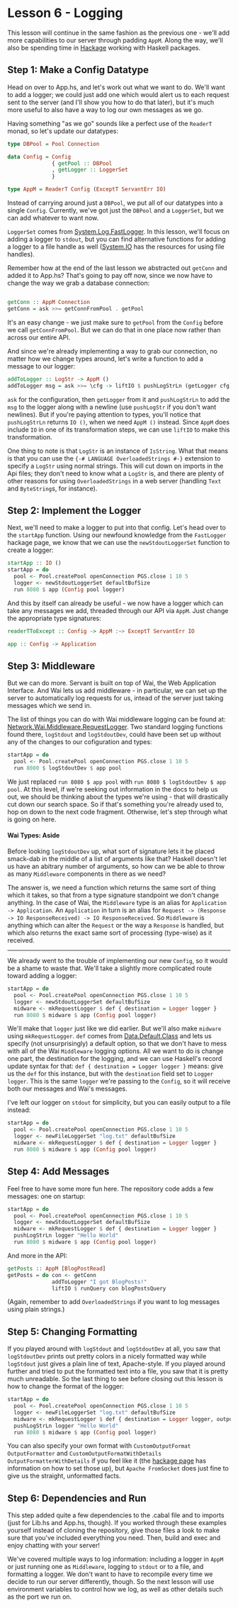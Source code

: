 # Lesson 6 - Logging

This lesson will continue in the same fashion as the previous one - we'll add more capabilities to our server through padding `AppM`.  Along the way, we'll also be spending time in [Hackage](https://hackage.haskell.org) working with Haskell packages.

## Step 1: Make a Config Datatype

Head on over to App.hs, and let's work out what we want to do.  We'll want to add a logger; we could just add one which would alert us to each request sent to the server (and I'll show you how to do that later), but it's much more useful to also have a way to log our own messages as we go.

Having something "as we go" sounds like a perfect use of the `ReaderT` monad, so let's update our datatypes:
```haskell
type DBPool = Pool Connection

data Config = Config
              { getPool :: DBPool
              , getLogger :: LoggerSet
              }

type AppM = ReaderT Config (ExceptT ServantErr IO)
```
Instead of carrying around just a `DBPool`, we put all of our datatypes into a single `Config`.  Currently, we've got just the `DBPool` and a `LoggerSet`, but we can add whatever to want now.

`LoggerSet` comes from [System.Log.FastLogger](https://hackage.haskell.org/package/fast-logger-2.4.6/docs/System-Log-FastLogger.html).  In this lesson, we'll focus on adding a logger to `stdout`, but you can find alternative functions for adding a logger to a file handle as well ([System.IO](https://hackage.haskell.org/package/base-4.9.0.0/docs/System-IO.html) has the resources for using file handles).

Remember how at the end of the last lesson we abstracted out `getConn` and added it to App.hs?  That's going to pay off now, since we now have to change the way we grab a database connection:
```haskell

getConn :: AppM Connection
getConn = ask >>= getConnFromPool . getPool
```

It's an easy change - we just make sure to `getPool` from the `Config` before we call `getConnFromPool`.  But we can do that in one place now rather than across our entire API.

And since we're already implementing a way to grab our connection, no matter how we change types around, let's write a function to add a message to our logger:
```haskell
addToLogger :: LogStr -> AppM ()
addToLogger msg = ask >>= \cfg -> liftIO $ pushLogStrLn (getLogger cfg) msg
```
`ask` for the configuration, then `getLogger` from it and `pushLogStrLn` to add the `msg` to the logger along with a newline (use `pushLogStr` if you don't want newlines).  But if you're paying attention to types, you'll notice that `pushLogStrLn` returns `IO ()`, when we need `AppM ()` instead.  Since `AppM` does include `IO` in one of its transformation steps, we can use `liftIO` to make this transformation.

One thing to note is that `LogStr` is an instance of `IsString`.  What that means is that you can use the `{-# LANGUAGE OverloadedStrings #-}` extension to specify a `LogStr` using normal strings.  This will cut down on imports in the Api files; they don't need to know what a `LogStr` is, and there are plenty of other reasons for using `OverloadedStrings` in a web server (handling `Text` and `ByteString`s, for instance).

## Step 2: Implement the Logger

Next, we'll need to make a logger to put into that config. Let's head over to the `startApp` function.  Using our newfound knowledge from the `FastLogger` hackage page, we know that we can use the `newStdoutLoggerSet` function to create a logger:
```haskell
startApp :: IO ()
startApp = do
  pool <- Pool.createPool openConnection PGS.close 1 10 5
  logger <- newStdoutLoggerSet defaultBufSize
  run 8080 $ app (Config pool logger)
```
And this by itself can already be useful - we now have a logger which can take any messages we add, threaded through our API via `AppM`.  Just change the appropriate type signatures:
```haskell
readerTToExcept :: Config -> AppM :~> ExceptT ServantErr IO

app :: Config -> Application
```

## Step 3: Middleware

But we can do more.  Servant is built on top of Wai, the Web Application Interface.  And Wai lets us add middleware - in particular, we can set up the server to automatically log requests for us, intead of the server just taking messages which we send in.

The list of things you can do with Wai middleware logging can be found at: [Network.Wai.Middleware.RequestLogger](https://hackage.haskell.org/package/wai-extra-3.0.16.1/docs/Network-Wai-Middleware-RequestLogger.html).  Two standard logging functions found there, `logStdout` and `logStdoutDev`, could have been set up without any of the changes to our cofiguration and types:
```haskell
startApp = do
  pool <- Pool.createPool openConnection PGS.close 1 10 5
  run 8080 $ logStdoutDev $ app pool
```

We just replaced `run 8080 $ app pool` with `run 8080 $ logStdoutDev $ app pool`.  At this level, if we're seeking out information in the docs to help us out, we should be thinking about the types we're using - that will drastically cut down our search space.  So if that's something you're already used to, hop on down to the next code fragment.  Otherwise, let's step through what is going on here.

#### Wai Types: Aside

Before looking `logStdoutDev` up, what sort of signature lets it be placed smack-dab in the middle of a list of arguments like that?  Haskell doesn't let us have an abitrary number of arguments, so how can we be able to throw as many `Middleware` components in there as we need?

The answer is, we need a function which returns the same sort of thing which it takes, so that from a type signature standpoint we don't change anything.  In the case of Wai, the `Middleware` type is an alias for `Application -> Application`.  An `Application` in turn is an alias for `Request -> (Response -> IO ResponseReceived) -> IO ResponseReceived`.  So `Middleware` is anything which can alter the `Request` or the way a `Response` is handled, but which also returns the exact same sort of processing (type-wise) as it received.

---

We already went to the trouble of implementing our new `Config`, so it would be a shame to waste that.  We'll take a slightly more complicated route toward adding a logger:
```haskell
startApp = do
  pool <- Pool.createPool openConnection PGS.close 1 10 5
  logger <- newStdoutLoggerSet defaultBufSize
  midware <- mkRequestLogger $ def { destination = Logger logger }
  run 8080 $ midware $ app (Config pool logger)
```

We'll make that `logger` just like we did earlier.  But we'll also make `midware` using `mkRequestLogger`. `def` comes from [Data.Default.Class](https://hackage.haskell.org/package/data-default-class-0.1.2.0/docs/Data-Default-Class.html) and lets us specify (not unsurprisingly) a default option, so that we don't have to mess with all of the Wai `Middleware` logging options.  All we want to do is change one part, the destination for the logging, and we can use Haskell's record update syntax for that: `def { destination = Logger logger }` means: give us the `def` for this instance, but with the `destination` field set to `Logger logger`.  This is the same `logger` we're passing to the `Config`, so it will receive both our messages and Wai's messages.

I've left our logger on `stdout` for simplicity, but you can easily output to a file instead:

```haskell
startApp = do
  pool <- Pool.createPool openConnection PGS.close 1 10 5
  logger <- newFileLoggerSet "log.txt" defaultBufSize
  midware <- mkRequestLogger $ def { destination = Logger logger }
  run 8080 $ midware $ app (Config pool logger)
```

## Step 4: Add Messages

Feel free to have some more fun here.  The repository code adds a few messages: one on startup:
```haskell
startApp = do
  pool <- Pool.createPool openConnection PGS.close 1 10 5
  logger <- newStdoutLoggerSet defaultBufSize
  midware <- mkRequestLogger $ def { destination = Logger logger }
  pushLogStrLn logger "Hello World"
  run 8080 $ midware $ app (Config pool logger)
```

And more in the API:
```haskell
getPosts :: AppM [BlogPostRead]
getPosts = do con <- getConn
              addToLogger "I got BlogPosts!"
              liftIO $ runQuery con blogPostsQuery
```
(Again, remember to add `OverloadedStrings` if you want to log messages using plain strings.)

## Step 5: Changing Formatting

If you played around with `logStdout` and `logStdoutDev` at all, you saw that `logStdoutDev` prints out pretty colors in a nicely formatted way while `logStdout` just gives a plain line of text, Apache-style.  If you played around further and tried to put the formatted text into a file, you saw that it is pretty much unreadable.  So the last thing to see before closing out this lesson is how to change the format of the logger:
```haskell
startApp = do
  pool <- Pool.createPool openConnection PGS.close 1 10 5
  logger <- newFileLoggerSet "log.txt" defaultBufSize
  midware <- mkRequestLogger $ def { destination = Logger logger, outputFormat = Apache FromSocket }
  pushLogStrLn logger "Hello World"
  run 8080 $ midware $ app (Config pool logger)
```
You can also specify your own format with `CustomOutputFormat OutputFormatter` and `CustomOutputFormatWithDetails OutputFormatterWithDetails` if you feel like it (the [hackage page](https://hackage.haskell.org/package/wai-extra-3.0.16.1/docs/Network-Wai-Middleware-RequestLogger.html) has information on how to set those up), but `Apache FromSocket` does just fine to give us the straight, unformatted facts.

## Step 6: Dependencies and Run

This step added quite a few dependencies to the .cabal file and to imports (just for Lib.hs and App.hs, though).  If you worked through these examples yourself instead of cloning the repository, give those files a look to make sure that you've included everything you need.  Then, build and exec and enjoy chatting with your server!

We've covered multiple ways to log information: including a logger in `AppM` or just running one as `Middleware`, logging to `stdout` or to a file, and formatting a logger.  We don't want to have to recompile every time we decide to run our server differently, though.  So the next lesson will use environment variables to control how we log, as well as other details such as the port we run on.
